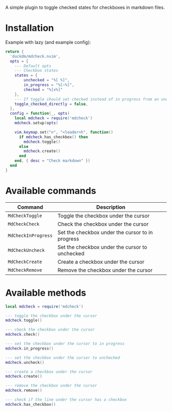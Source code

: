 A simple plugin to toggle checked states for checkboxes in markdown files.

# Installation

Example with lazy (and example config):
```lua
return {
  'duckdm/mdcheck.nvim',
  opts = {
    --- Default opts
    --- Checkbox states
    states = {
        unchecked = "%[ %]",
        in_progress = "%[~%]",
        checked = "%[x%]"
    },
    --- If toggle should set checked instead of in progress from an unchecked state
    toggle_checked_directly = false,
  },
  config = function(_, opts)
    local mdcheck = require('mdcheck')
    mdcheck.setup(opts)

    vim.keymap.set("n", "<leader>h", function()
      if mdcheck.has_checkbox() then
        mdcheck.toggle()
      else
        mdcheck.create()
      end
    end, { desc = "Check markdown" })
  end
}
```

# Available commands

| Command | Description |
| --- | --- |
| `MdCheckToggle` | Toggle the checkbox under the cursor |
| `MdCheckCheck` | Check the checkbox under the cursor |
| `MdCheckInProgress` | Set the checkbox under the cursor to in progress |
| `MdCheckUncheck` | Set the checkbox under the cursor to unchecked |
| `MdCheckCreate` | Create a checkbox under the cursor |
| `MdCheckRemove` | Remove the checkbox under the cursor |

# Available methods

```lua
local mdcheck = require('mdcheck')

--- toggle the checkbox under the cursor
mdcheck.toggle()

--- check the checkbox under the cursor
mdcheck.check()

--- set the checkbox under the cursor to in progress
mdcheck.in_progress()

--- set the checkbox under the cursor to unchecked
mdcheck.uncheck()

--- create a checkbox under the cursor
mdcheck.create()

--- remove the checkbox under the cursor
mdcheck.remove()

--- check if the line under the cursor has a checkbox
mdcheck.has_checkbox()

```
